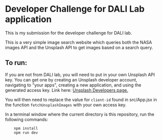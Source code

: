 # Developer Challenge for DALI Lab application
This is my submission for the developer challenge for DALI lab. 

This is a very simple image search website which queries both the NASA images API and the Unsplash API to get images based on a search query.

## To run:
If you are not from DALI lab, you will need to put in your own Unsplash API key. You can get one by creating an Unsplash developer account, navigating to "your apps", creating a new application, and using the generated access key. Link here: [Unsplash Developers page.](https://unsplash.com/developers)

You will then need to replace the value for `client-id` found in src/App.jsx in the function `fetchUnsplashImages` with your own access key.

In a terminal window where the current directory is this repository, run the following commands:
        
        npm install
        npm run dev
